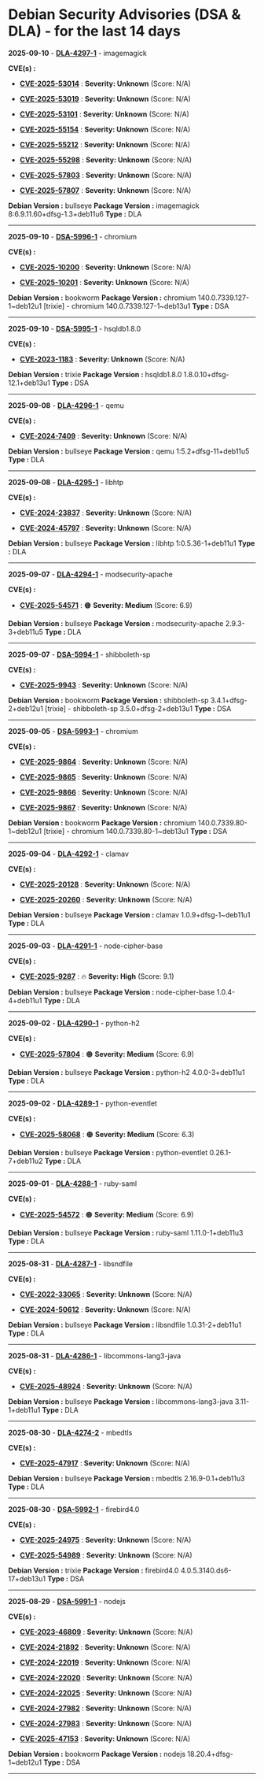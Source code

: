 # Debian Security Advisories (DSA & DLA) - for the last 14 days

**2025-09-10** - **[DLA-4297-1](https://security-tracker.debian.org/tracker/DLA-4297-1)** - imagemagick

**CVE(s) :**
- **[CVE-2025-53014](https://www.cve.org/CVERecord?id=CVE-2025-53014)** : **Severity: Unknown** (Score: N/A)

- **[CVE-2025-53019](https://www.cve.org/CVERecord?id=CVE-2025-53019)** : **Severity: Unknown** (Score: N/A)

- **[CVE-2025-53101](https://www.cve.org/CVERecord?id=CVE-2025-53101)** : **Severity: Unknown** (Score: N/A)

- **[CVE-2025-55154](https://www.cve.org/CVERecord?id=CVE-2025-55154)** : **Severity: Unknown** (Score: N/A)

- **[CVE-2025-55212](https://www.cve.org/CVERecord?id=CVE-2025-55212)** : **Severity: Unknown** (Score: N/A)

- **[CVE-2025-55298](https://www.cve.org/CVERecord?id=CVE-2025-55298)** : **Severity: Unknown** (Score: N/A)

- **[CVE-2025-57803](https://www.cve.org/CVERecord?id=CVE-2025-57803)** : **Severity: Unknown** (Score: N/A)

- **[CVE-2025-57807](https://www.cve.org/CVERecord?id=CVE-2025-57807)** : **Severity: Unknown** (Score: N/A)

**Debian Version :** bullseye
 **Package Version :** imagemagick 8:6.9.11.60+dfsg-1.3+deb11u6
 **Type :** DLA

------------------------------

**2025-09-10** - **[DSA-5996-1](https://security-tracker.debian.org/tracker/DSA-5996-1)** - chromium

**CVE(s) :**
- **[CVE-2025-10200](https://www.cve.org/CVERecord?id=CVE-2025-10200)** : **Severity: Unknown** (Score: N/A)

- **[CVE-2025-10201](https://www.cve.org/CVERecord?id=CVE-2025-10201)** : **Severity: Unknown** (Score: N/A)

**Debian Version :** bookworm
 **Package Version :** chromium 140.0.7339.127-1~deb12u1 	[trixie] - chromium 140.0.7339.127-1~deb13u1
 **Type :** DSA

------------------------------

**2025-09-10** - **[DSA-5995-1](https://security-tracker.debian.org/tracker/DSA-5995-1)** - hsqldb1.8.0

**CVE(s) :**
- **[CVE-2023-1183](https://www.cve.org/CVERecord?id=CVE-2023-1183)** : **Severity: Unknown** (Score: N/A)

**Debian Version :** trixie
 **Package Version :** hsqldb1.8.0 1.8.0.10+dfsg-12.1+deb13u1
 **Type :** DSA

------------------------------

**2025-09-08** - **[DLA-4296-1](https://security-tracker.debian.org/tracker/DLA-4296-1)** - qemu

**CVE(s) :**
- **[CVE-2024-7409](https://www.cve.org/CVERecord?id=CVE-2024-7409)** : **Severity: Unknown** (Score: N/A)

**Debian Version :** bullseye
 **Package Version :** qemu 1:5.2+dfsg-11+deb11u5
 **Type :** DLA

------------------------------

**2025-09-08** - **[DLA-4295-1](https://security-tracker.debian.org/tracker/DLA-4295-1)** - libhtp

**CVE(s) :**
- **[CVE-2024-23837](https://www.cve.org/CVERecord?id=CVE-2024-23837)** : **Severity: Unknown** (Score: N/A)

- **[CVE-2024-45797](https://www.cve.org/CVERecord?id=CVE-2024-45797)** : **Severity: Unknown** (Score: N/A)

**Debian Version :** bullseye
 **Package Version :** libhtp 1:0.5.36-1+deb11u1
 **Type :** DLA

------------------------------

**2025-09-07** - **[DLA-4294-1](https://security-tracker.debian.org/tracker/DLA-4294-1)** - modsecurity-apache

**CVE(s) :**
- **[CVE-2025-54571](https://www.cve.org/CVERecord?id=CVE-2025-54571)** : 🟠 **Severity: Medium** (Score: 6.9)

**Debian Version :** bullseye
 **Package Version :** modsecurity-apache 2.9.3-3+deb11u5
 **Type :** DLA

------------------------------

**2025-09-07** - **[DSA-5994-1](https://security-tracker.debian.org/tracker/DSA-5994-1)** - shibboleth-sp

**CVE(s) :**
- **[CVE-2025-9943](https://www.cve.org/CVERecord?id=CVE-2025-9943)** : **Severity: Unknown** (Score: N/A)

**Debian Version :** bookworm
 **Package Version :** shibboleth-sp 3.4.1+dfsg-2+deb12u1 	[trixie] - shibboleth-sp 3.5.0+dfsg-2+deb13u1
 **Type :** DSA

------------------------------

**2025-09-05** - **[DSA-5993-1](https://security-tracker.debian.org/tracker/DSA-5993-1)** - chromium

**CVE(s) :**
- **[CVE-2025-9864](https://www.cve.org/CVERecord?id=CVE-2025-9864)** : **Severity: Unknown** (Score: N/A)

- **[CVE-2025-9865](https://www.cve.org/CVERecord?id=CVE-2025-9865)** : **Severity: Unknown** (Score: N/A)

- **[CVE-2025-9866](https://www.cve.org/CVERecord?id=CVE-2025-9866)** : **Severity: Unknown** (Score: N/A)

- **[CVE-2025-9867](https://www.cve.org/CVERecord?id=CVE-2025-9867)** : **Severity: Unknown** (Score: N/A)

**Debian Version :** bookworm
 **Package Version :** chromium 140.0.7339.80-1~deb12u1 	[trixie] - chromium 140.0.7339.80-1~deb13u1
 **Type :** DSA

------------------------------

**2025-09-04** - **[DLA-4292-1](https://security-tracker.debian.org/tracker/DLA-4292-1)** - clamav

**CVE(s) :**
- **[CVE-2025-20128](https://www.cve.org/CVERecord?id=CVE-2025-20128)** : **Severity: Unknown** (Score: N/A)

- **[CVE-2025-20260](https://www.cve.org/CVERecord?id=CVE-2025-20260)** : **Severity: Unknown** (Score: N/A)

**Debian Version :** bullseye
 **Package Version :** clamav 1.0.9+dfsg-1~deb11u1
 **Type :** DLA

------------------------------

**2025-09-03** - **[DLA-4291-1](https://security-tracker.debian.org/tracker/DLA-4291-1)** - node-cipher-base

**CVE(s) :**
- **[CVE-2025-9287](https://www.cve.org/CVERecord?id=CVE-2025-9287)** : 🔥 **Severity: High** (Score: 9.1)

**Debian Version :** bullseye
 **Package Version :** node-cipher-base 1.0.4-4+deb11u1
 **Type :** DLA

------------------------------

**2025-09-02** - **[DLA-4290-1](https://security-tracker.debian.org/tracker/DLA-4290-1)** - python-h2

**CVE(s) :**
- **[CVE-2025-57804](https://www.cve.org/CVERecord?id=CVE-2025-57804)** : 🟠 **Severity: Medium** (Score: 6.9)

**Debian Version :** bullseye
 **Package Version :** python-h2 4.0.0-3+deb11u1
 **Type :** DLA

------------------------------

**2025-09-02** - **[DLA-4289-1](https://security-tracker.debian.org/tracker/DLA-4289-1)** - python-eventlet

**CVE(s) :**
- **[CVE-2025-58068](https://www.cve.org/CVERecord?id=CVE-2025-58068)** : 🟠 **Severity: Medium** (Score: 6.3)

**Debian Version :** bullseye
 **Package Version :** python-eventlet 0.26.1-7+deb11u2
 **Type :** DLA

------------------------------

**2025-09-01** - **[DLA-4288-1](https://security-tracker.debian.org/tracker/DLA-4288-1)** - ruby-saml

**CVE(s) :**
- **[CVE-2025-54572](https://www.cve.org/CVERecord?id=CVE-2025-54572)** : 🟠 **Severity: Medium** (Score: 6.9)

**Debian Version :** bullseye
 **Package Version :** ruby-saml 1.11.0-1+deb11u3
 **Type :** DLA

------------------------------

**2025-08-31** - **[DLA-4287-1](https://security-tracker.debian.org/tracker/DLA-4287-1)** - libsndfile

**CVE(s) :**
- **[CVE-2022-33065](https://www.cve.org/CVERecord?id=CVE-2022-33065)** : **Severity: Unknown** (Score: N/A)

- **[CVE-2024-50612](https://www.cve.org/CVERecord?id=CVE-2024-50612)** : **Severity: Unknown** (Score: N/A)

**Debian Version :** bullseye
 **Package Version :** libsndfile 1.0.31-2+deb11u1
 **Type :** DLA

------------------------------

**2025-08-31** - **[DLA-4286-1](https://security-tracker.debian.org/tracker/DLA-4286-1)** - libcommons-lang3-java

**CVE(s) :**
- **[CVE-2025-48924](https://www.cve.org/CVERecord?id=CVE-2025-48924)** : **Severity: Unknown** (Score: N/A)

**Debian Version :** bullseye
 **Package Version :** libcommons-lang3-java 3.11-1+deb11u1
 **Type :** DLA

------------------------------

**2025-08-30** - **[DLA-4274-2](https://security-tracker.debian.org/tracker/DLA-4274-2)** - mbedtls

**CVE(s) :**
- **[CVE-2025-47917](https://www.cve.org/CVERecord?id=CVE-2025-47917)** : **Severity: Unknown** (Score: N/A)

**Debian Version :** bullseye
 **Package Version :** mbedtls 2.16.9-0.1+deb11u3
 **Type :** DLA

------------------------------

**2025-08-30** - **[DSA-5992-1](https://security-tracker.debian.org/tracker/DSA-5992-1)** - firebird4.0

**CVE(s) :**
- **[CVE-2025-24975](https://www.cve.org/CVERecord?id=CVE-2025-24975)** : **Severity: Unknown** (Score: N/A)

- **[CVE-2025-54989](https://www.cve.org/CVERecord?id=CVE-2025-54989)** : **Severity: Unknown** (Score: N/A)

**Debian Version :** trixie
 **Package Version :** firebird4.0 4.0.5.3140.ds6-17+deb13u1
 **Type :** DSA

------------------------------

**2025-08-29** - **[DSA-5991-1](https://security-tracker.debian.org/tracker/DSA-5991-1)** - nodejs

**CVE(s) :**
- **[CVE-2023-46809](https://www.cve.org/CVERecord?id=CVE-2023-46809)** : **Severity: Unknown** (Score: N/A)

- **[CVE-2024-21892](https://www.cve.org/CVERecord?id=CVE-2024-21892)** : **Severity: Unknown** (Score: N/A)

- **[CVE-2024-22019](https://www.cve.org/CVERecord?id=CVE-2024-22019)** : **Severity: Unknown** (Score: N/A)

- **[CVE-2024-22020](https://www.cve.org/CVERecord?id=CVE-2024-22020)** : **Severity: Unknown** (Score: N/A)

- **[CVE-2024-22025](https://www.cve.org/CVERecord?id=CVE-2024-22025)** : **Severity: Unknown** (Score: N/A)

- **[CVE-2024-27982](https://www.cve.org/CVERecord?id=CVE-2024-27982)** : **Severity: Unknown** (Score: N/A)

- **[CVE-2024-27983](https://www.cve.org/CVERecord?id=CVE-2024-27983)** : **Severity: Unknown** (Score: N/A)

- **[CVE-2025-47153](https://www.cve.org/CVERecord?id=CVE-2025-47153)** : **Severity: Unknown** (Score: N/A)

**Debian Version :** bookworm
 **Package Version :** nodejs 18.20.4+dfsg-1~deb12u1
 **Type :** DSA

------------------------------

